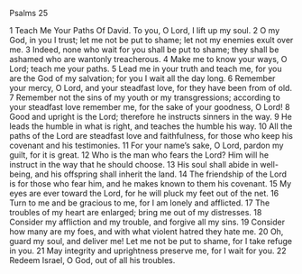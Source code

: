 Psalms 25

1	Teach Me Your Paths Of David. To you, O Lord, I lift up my soul.
2	O my God, in you I trust; let me not be put to shame; let not my enemies exult over me.
3	Indeed, none who wait for you shall be put to shame; they shall be ashamed who are wantonly treacherous.
4	Make me to know your ways, O Lord; teach me your paths.
5	Lead me in your truth and teach me, for you are the God of my salvation; for you I wait all the day long.
6	Remember your mercy, O Lord, and your steadfast love, for they have been from of old.
7	Remember not the sins of my youth or my transgressions; according to your steadfast love remember me, for the sake of your goodness, O Lord!
8	Good and upright is the Lord; therefore he instructs sinners in the way.
9	He leads the humble in what is right, and teaches the humble his way.
10	All the paths of the Lord are steadfast love and faithfulness, for those who keep his covenant and his testimonies.
11	For your name’s sake, O Lord, pardon my guilt, for it is great.
12	Who is the man who fears the Lord? Him will he instruct in the way that he should choose.
13	His soul shall abide in well-being, and his offspring shall inherit the land.
14	The friendship of the Lord is for those who fear him, and he makes known to them his covenant.
15	My eyes are ever toward the Lord, for he will pluck my feet out of the net.
16	Turn to me and be gracious to me, for I am lonely and afflicted.
17	The troubles of my heart are enlarged; bring me out of my distresses.
18	Consider my affliction and my trouble, and forgive all my sins.
19	Consider how many are my foes, and with what violent hatred they hate me.
20	Oh, guard my soul, and deliver me! Let me not be put to shame, for I take refuge in you.
21	May integrity and uprightness preserve me, for I wait for you.
22	Redeem Israel, O God, out of all his troubles.

